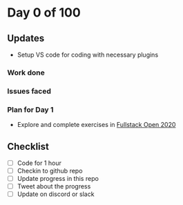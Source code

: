 # Day 0 of 100

## Updates

- Setup VS code for coding with necessary plugins

### Work done

### Issues faced

### Plan for Day 1
- Explore and complete exercises in [Fullstack Open 2020](https://fullstackopen.com/en/part0/general_info)

## Checklist

- [ ] Code for 1 hour
- [ ] Checkin to github repo
- [ ] Update progress in this repo
- [ ] Tweet about the progress
- [ ] Update on discord or slack 